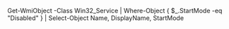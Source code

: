 Get-WmiObject -Class Win32_Service | Where-Object { $_.StartMode -eq "Disabled" } | Select-Object Name, DisplayName, StartMode